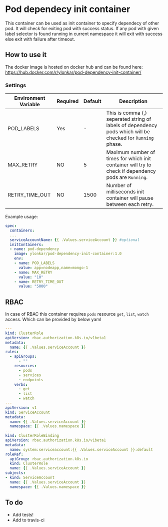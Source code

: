 # Pod dependecy init container

This container can be used as init container to specify dependecy of other pod. It will check for exiting pod with success status. If any pod with given label selector is found running in current namespace it will exit with success else exit with failure after timeout.

## How to use it

The docker image is hosted on docker hub and can be found here:
https://hub.docker.com/r/ylonkar/pod-dependency-init-container/

### Settings

| Environment Variable | Required | Default | Description |
| --- | --- | --- | --- |
| POD_LABELS | Yes | - | This is comma (,) seperated string of labels of dependency pods which will be checked for `Running` phase. |
| MAX_RETRY | NO | 5 | Maximum number of times for which init container will try to check if dependency pods are `Running`. |
| RETRY_TIME_OUT | NO | 1500 | Number of milliseconds init container will pause between each retry. |

Example usage:
```yaml
spec:
  containers:
  ...
  serviceAccountName: {{ .Values.serviceAccount }} #optional
  initContainers:
  - name: pod-dependency
    image: ylonkar/pod-dependency-init-container:1.0
    env:
    - name: POD_LABELS
      value: app=nodeapp,name=mongo-1
    - name: MAX_RETRY
      value: "10"
    - name: RETRY_TIME_OUT
      value: "5000"
```

## RBAC
In case of RBAC this container requires `pods` resource `get`, `list`, `watch` access. Which can be provided by below yaml
```yaml
---
kind: ClusterRole
apiVersion: rbac.authorization.k8s.io/v1beta1
metadata:
  name: {{ .Values.serviceAccount }}
rules:
  - apiGroups:
      - ""
    resources:
      - pods
      - services
      - endpoints
    verbs:
      - get
      - list
      - watch
---
apiVersion: v1
kind: ServiceAccount
metadata:
  name: {{ .Values.serviceAccount }}
  namespace: {{ .Values.namespace }}
---
kind: ClusterRoleBinding
apiVersion: rbac.authorization.k8s.io/v1beta1
metadata:
  name: system:serviceaccount:{{ .Values.serviceAccount }}:default
roleRef:
  apiGroup: rbac.authorization.k8s.io
  kind: ClusterRole
  name: {{ .Values.serviceAccount }}
subjects:
- kind: ServiceAccount
  name: {{ .Values.serviceAccount }}
  namespace: {{ .Values.namespace }}
```

## To do

- Add tests!
- Add to travis-ci
